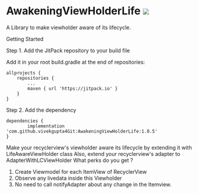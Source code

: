 # AwakeningViewHolderLife [![](https://jitpack.io/v/vivekgupta4Git/AwakeningViewHolderLife.svg)](https://jitpack.io/#vivekgupta4Git/AwakeningViewHolderLife)


A Library to make viewholder aware of its lifecycle.

Getting Started

Step 1. Add the JitPack repository to your build file


Add it in your root build.gradle at the end of repositories:

	allprojects {
		repositories {
			...
			maven { url 'https://jitpack.io' }
		}
	}

Step 2. Add the dependency

	dependencies {
	        implementation 'com.github.vivekgupta4Git:AwakeningViewHolderLife:1.0.5'
	}
  
  Make your recyclerview's viewholder aware its lifecycle by extending it with LifeAwareViewHolder class 
  Also, extend your recyclerview's adapter to AdapterWithLCViewHolder
  What perks do you get ?
  1. Create Viewmodel for each ItemView of RecyclerView
  2. Observe any livedata inside this Viewholder 
  3. No need to call notifyAdapter about any change in the Itemview. 
  

